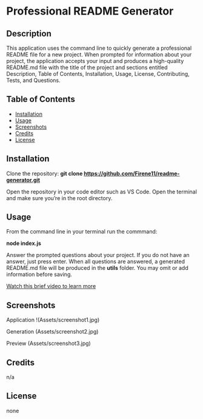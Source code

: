 # Professional README Generator

## Description
This application uses the command line to quickly generate a professional README file for a new project. When prompted for information about your project, the application accepts your input and produces a high-quality README.md file with the title of the project and sections entitled Description, Table of Contents, Installation, Usage, License, Contributing, Tests, and Questions.


## Table of Contents

- [Installation](#installation)
- [Usage](#usage)
- [Screenshots](#Screenshots)
- [Credits](#credits)
- [License](#license)

## Installation

Clone the repository: **git clone https://github.com/Firene11/readme-generator.git** 

Open the repository in your code editor such as VS Code. Open the terminal and make sure you’re in the root directory.

## Usage

From the command line in your terminal run the commmand: 

**node index.js**

Answer the prompted questions about your project. If you do not have an answer, just press enter. When all questions are answered, a generated README.md file will be produced in the **utils** folder. You may omit or add information before saving.

[Watch this brief video to learn more](https://drive.google.com/file/d/1neEW98RD43GkDaog7E1KRJ-Qh3X-FmZy/view)

## Screenshots
Application
!(Assets/screenshot1.jpg) 

Generation
(Assets/screenshot2.jpg)

Preview
(Assets/screenshot3.jpg)

## Credits

n/a

## License

none

